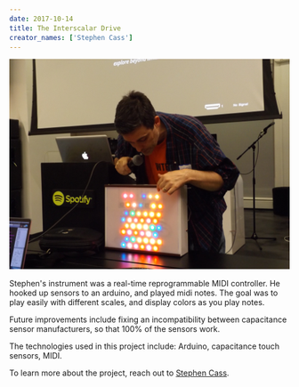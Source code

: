 ```yaml
---
date: 2017-10-14
title: The Interscalar Drive
creator_names: ['Stephen Cass']
---
```

![Stephen demos the instellar drive. He points to different controllers, which have lit up.](/assets/events/20171014/DSCF8928.jpg)

Stephen's instrument was a real-time reprogrammable MIDI controller. He hooked up sensors to an arduino, and played midi notes. The goal was to play easily with different scales, and display colors as you play notes.

Future improvements include fixing an incompatibility between capacitance sensor manufacturers, so that 100% of the sensors work.

The technologies used in this project include:
Arduino, capacitance touch sensors, MIDI.

To learn more about the project, reach out to [Stephen Cass](https://twitter.com/stephencass).
